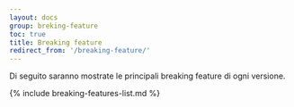 ```yaml
---
layout: docs
group: breking-feature
toc: true
title: Breaking feature
redirect_from: '/breaking-feature/'
---
```


Di seguito saranno mostrate le principali breaking feature di ogni versione.

{% include breaking-features-list.md %}
